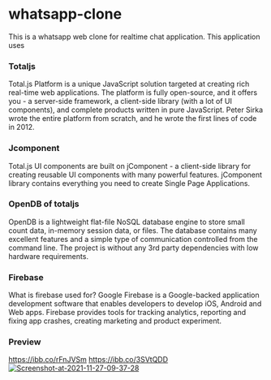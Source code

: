 # whatsapp-clone 
This is a whatsapp web clone for realtime chat application.
This application uses
  ### Totaljs 
Total.js Platform is a unique JavaScript solution targeted at creating rich real-time web applications. The platform is fully open-source, and it offers you - a server-side framework, a client-side library (with a lot of UI components), and complete products written in pure JavaScript. Peter Sirka wrote the entire platform from scratch, and he wrote the first lines of code in 2012.
  ### Jcomponent
Total.js UI components are built on jComponent - a client-side library for creating reusable UI components with many powerful features. jComponent library contains everything you need to create Single Page Applications.
  ### OpenDB of totaljs
OpenDB is a lightweight flat-file NoSQL database engine to store small count data, in-memory session data, or files. The database contains many excellent features and a simple type of communication controlled from the command line. The project is without any 3rd party dependencies with low hardware requirements.
      
  ### Firebase
What is firebase used for?
Google Firebase is a Google-backed application development software that enables developers to develop iOS, Android and Web apps. Firebase provides tools for tracking analytics, reporting and fixing app crashes, creating marketing and product experiment.
  ### Preview
  https://ibb.co/rFnJVSm
https://ibb.co/3SVtQDD
<a href="https://ibb.co/rFnJVSm"><img src="https://i.ibb.co/rFnJVSm/Screenshot-at-2021-11-27-09-37-28.png" alt="Screenshot-at-2021-11-27-09-37-28" border="0" /></a>
